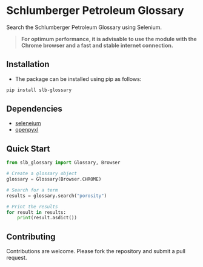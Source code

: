 # Schlumberger Petroleum Glossary

Search the Schlumberger Petroleum Glossary using Selenium.

> **For optimum performance, it is advisable to use the module with the Chrome browser and a fast and stable internet connection.**

## Installation

* The package can be installed using pip as follows:

```bash
pip install slb-glossary
```

## Dependencies

* [seleneium](https://pypi.org/project/selenium/)
* [openpyxl](https://pypi.org/project/openpyxl/)

## Quick Start

```python
from slb_glossary import Glossary, Browser

# Create a glossary object
glossary = Glossary(Browser.CHROME)

# Search for a term
results = glossary.search("porosity")

# Print the results
for result in results:
    print(result.asdict())
```

<!-- ## Usage

### Searching for a term

To begin, create a `Glossary` object and call the `search` method with the term you want to search for.

```python
from slb_glossary import Glossary

glossary = Glossary()
results = glossary.search("porosity")
``` -->

## Contributing

Contributions are welcome. Please fork the repository and submit a pull request.
